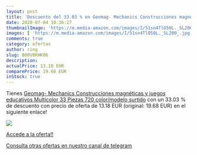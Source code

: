 ```yaml
---
layout: post
title: 'Descuento del 33.03 % en Geomag- Mechanics Construcciones magnéti'
date: 2020-07-04 10:36:27
thumbnailImage: 'https://m.media-amazon.com/images/I/51sn4TlO50L._SL200_.jpg'
images: [ 'https://m.media-amazon.com/images/I/51sn4TlO50L._SL200_.jpg' ]
comments: true
category: ofertas
author: ring
slug: B00V8KHK86
description:
actualPrice: 13.18 EUR
comparePrice: 19.68 EUR
inStock: true
---
```


Tienes [Geomag- Mechanics Construcciones magnéticas y juegos educativos  Multicolor  33 Piezas  720    color/modelo surtido](https://www.amazon.com/dp/B00V8KHK86/?tag=redken08-20) con un 33.03 % de descuento con precio de oferta de 13.18 EUR (original: 19.68 EUR) en el siguiente enlace!

[![](https://m.media-amazon.com/images/I/51sn4TlO50L._SL200_.jpg)](https://www.amazon.com/dp/B00V8KHK86/?tag=redken08-20)

[Accede a la oferta!!](https://www.amazon.com/dp/B00V8KHK86/?tag=redken08-20)

[Consulta otras ofertas en nuestro canal de telegram](https://t.me/s/ofertas25)
